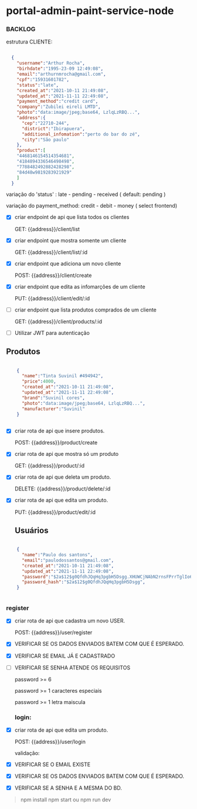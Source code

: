 # portal-admin-paint-service-node

### BACKLOG

  estrutura CLIENTE:
  
  ```json 
  
    {
      "username":"Arthur Rocha",
      "birhdate":"1995-23-09 12:49:08",
      "email":"arthurnmrocha@gmail.com",
      "cpf":"15931601782",
      "status":"late",
      "created_at":"2021-10-11 21:49:08",
      "updated_at":"2021-11-11 22:49:08",
      "payment_method":"credit card",
      "company":"Zubilei eireli LMTD",
      "photo":"data:image/jpeg;base64, LzlqLzRBQ...",
      "address":{
        "cep":"22710-244",
        "district":"Ibirapuera",
        "additional_infomation":"perto do bar do zé",
        "city":"São paulo"
      },
      "product":[
      "4468146154514354681",
      "4184894336546498498",
      "7788482492882428298",
      "84d48w9819283921929"
      ]
    }
  
  ```
  
  variação do 'status' : late - pending - received ( default: pending ) 
  
  variação do payment_method: credit - debit - money ( select frontend)
  
- [x] criar endpoint de api que lista todos os clientes
  
  <p>GET: {{address}}/client/list</p>

- [x] criar endpoint que mostra somente um cliente
  
  <p>GET: {{address}}/client/list/:id</p>

- [x] criar endpoint que adiciona um novo cliente
  
  <p>POST: {{address}}/client/create</p>

- [x] criar endpoint que edita as infomarções de um cliente
  
  <p>PUT: {{address}}/client/edit/:id</p>
  
- [ ] criar endpoint que lista produtos comprados de um cliente
  
  <p>GET: {{address}}/client/products/:id</p>
  
  

  
- [ ] Utilizar JWT para autenticação



## Produtos

```json 
  
    {
      "name":"Tinta Suvinil #494942",
      "price":4000,
      "created_at":"2021-10-11 21:49:08",
      "updated_at":"2021-11-11 22:49:08",
      "brand":"Suvinil cores",
      "photo":"data:image/jpeg;base64, LzlqLzRBQ...",
      "manufacturer":"Suvinil"
    }
  
  ```

- [x] criar rota de api que insere produtos.
  <p>POST: {{address}}/product/create</p>
  
- [x] criar rota de api que mostra só um produto
  <p>GET: {{address}}/product/:id</p>
  
- [x] criar rota de api que deleta um produto.
  <p>DELETE: {{address}}/product/delete/:id</p>

- [x] criar rota de api que edita um produto.
  <p>PUT: {{address}}/product/edit/:id</p>
  
  
  
  
  ## Usuários
  
  
  
```json 
  
    {
      "name":"Paulo dos santons",
      "email":"paulodossantos@gmail.com",
      "created_at":"2021-10-11 21:49:08",
      "updated_at":"2021-11-11 22:49:08",
      "password":"$2a$12$g0QfdhJQqHq3pgbH5Dsgg.XHUWCjNAbN2rnsFPrrTglIo6hlf1h7G$2a$12$g0QfdhJQqHq3pgbH5Dsgg.XHUWCjNAbN2rnsFPrrTglIo6hlf1h7G",
      "password_hash":"$2a$12$g0QfdhJQqHq3pgbH5Dsgg",
    }
  
  ```
  
  ### register
  
  
- [x] criar rota de api que cadastra um novo USER.
  <p>POST: {{address}}/user/register</p>
  
- [x] VERIFICAR SE OS DADOS ENVIADOS BATEM COM QUE É ESPERADO.
- [x] VERIFICAR SE EMAIL JÁ E CADASTRADO
- [ ] VERIFICAR SE SENHA ATENDE OS REQUISITOS 
  <p>password >= 6</p>
  <p>password >= 1 caracteres especiais</p>
  <p>password >= 1 letra maiscula</p>
  
  ### login:
  
- [x] criar rota de api que edita um produto.
  <p>POST: {{address}}/user/login</p>
  
  validação:
  
- [x] VERIFICAR SE O EMAIL EXISTE
- [x] VERIFICAR SE OS DADOS ENVIADOS BATEM COM QUE É ESPERADO.
- [x] VERIFICAR SE A SENHA E A MESMA DO BD.
  
  
  
  
  

> npm install
> npm start ou npm run dev

